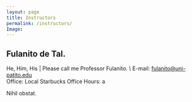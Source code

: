 ```yaml
---
layout: page
title: Instructors
permalink: /instructors/
Image:
---
```


## Fulanito de Tal.
He, Him, His | Please call me Professor Fulanito. \\
E-mail: fulanito@uni-patito.edu   
Office: Local Starbucks
Office Hours: a

Nihil obstat.
